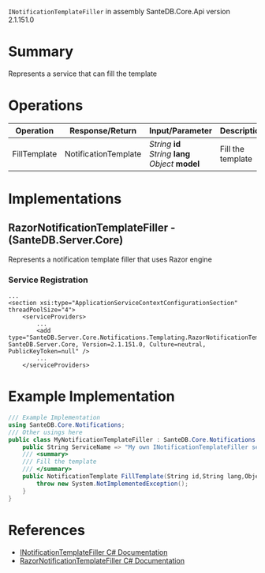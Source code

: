 `INotificationTemplateFiller` in assembly SanteDB.Core.Api version 2.1.151.0

# Summary
Represents a service that can fill the template

# Operations

|Operation|Response/Return|Input/Parameter|Description|
|-|-|-|-|
|FillTemplate|NotificationTemplate|*String* **id**<br/>*String* **lang**<br/>*Object* **model**|Fill the template|

# Implementations


## RazorNotificationTemplateFiller - (SanteDB.Server.Core)
Represents a notification template filler that uses Razor engine

### Service Registration
```markup
...
<section xsi:type="ApplicationServiceContextConfigurationSection" threadPoolSize="4">
	<serviceProviders>
		...
		<add type="SanteDB.Server.Core.Notifications.Templating.RazorNotificationTemplateFiller, SanteDB.Server.Core, Version=2.1.151.0, Culture=neutral, PublicKeyToken=null" />
		...
	</serviceProviders>
```
# Example Implementation
```csharp
/// Example Implementation
using SanteDB.Core.Notifications;
/// Other usings here
public class MyNotificationTemplateFiller : SanteDB.Core.Notifications.INotificationTemplateFiller { 
	public String ServiceName => "My own INotificationTemplateFiller service";
	/// <summary>
	/// Fill the template
	/// </summary>
	public NotificationTemplate FillTemplate(String id,String lang,Object model){
		throw new System.NotImplementedException();
	}
}
```

# References

* [INotificationTemplateFiller C# Documentation](http://santesuite.org/assets/doc/net/html/T_SanteDB_Core_Notifications_INotificationTemplateFiller.htm)
* [RazorNotificationTemplateFiller C# Documentation](http://santesuite.org/assets/doc/net/html/T_SanteDB_Server_Core_Notifications_Templating_RazorNotificationTemplateFiller.htm)
